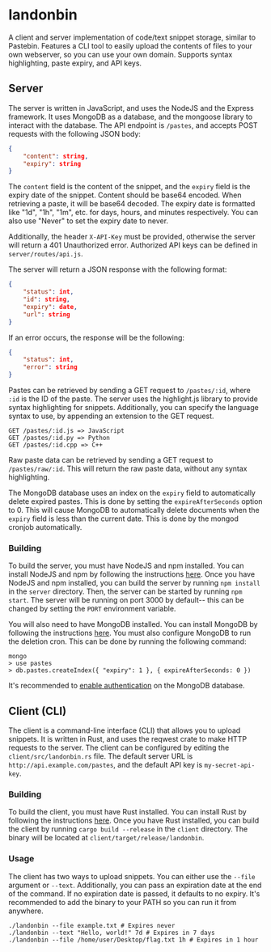 # landonbin
A client and server implementation of code/text snippet storage, similar to Pastebin. Features a CLI tool to easily upload the contents of files to your own webserver, so you can use your own domain. Supports syntax highlighting, paste expiry, and API keys. 


## Server
The server is written in JavaScript, and uses the NodeJS and the Express framework. It uses MongoDB as a database, and the mongoose library to interact with the database. The API endpoint is `/pastes`, and accepts POST requests with the following JSON body:

```json
{
    "content": string,
    "expiry": string
}
```

The `content` field is the content of the snippet, and the `expiry` field is the expiry date of the snippet. Content should be base64 encoded. When retrieving a paste, it will be base64 decoded. The expiry date is formatted like "1d", "1h", "1m", etc. for days, hours, and minutes respectively. You can also use "Never" to set the expiry date to never.

Additionally, the header `X-API-Key` must be provided, otherwise the server will return a 401 Unauthorized error. Authorized API keys can be defined in `server/routes/api.js`. 

The server will return a JSON response with the following format:

```json
{
    "status": int,
    "id": string,
    "expiry": date,
    "url": string
}
```

If an error occurs, the response will be the following:

```json
{
    "status": int,
    "error": string
}
```

Pastes can be retrieved by sending a GET request to `/pastes/:id`, where `:id` is the ID of the paste. The server uses the highlight.js library to provide syntax highlighting for snippets. Additionally, you can specify the language syntax to use, by appending an extension to the GET request.

```
GET /pastes/:id.js => JavaScript
GET /pastes/:id.py => Python
GET /pastes/:id.cpp => C++
```

Raw paste data can be retrieved by sending a GET request to `/pastes/raw/:id`. This will return the raw paste data, without any syntax highlighting.

The MongoDB database uses an index on the `expiry` field to automatically delete expired pastes. This is done by setting the `expireAfterSeconds` option to 0. This will cause MongoDB to automatically delete documents when the `expiry` field is less than the current date. This is done by the mongod cronjob automatically.

### Building
To build the server, you must have NodeJS and npm installed. You can install NodeJS and npm by following the instructions [here](https://docs.npmjs.com/downloading-and-installing-node-js-and-npm). Once you have NodeJS and npm installed, you can build the server by running `npm install` in the `server` directory. Then, the server can be started by running `npm start`. The server will be running on port 3000 by default-- this can be changed by setting the `PORT` environment variable.

You will also need to have MongoDB installed. You can install MongoDB by following the instructions [here](https://docs.mongodb.com/manual/installation/). You must also configure MongoDB to run the deletion cron. This can be done by running the following command:
```
mongo
> use pastes
> db.pastes.createIndex({ "expiry": 1 }, { expireAfterSeconds: 0 })
```

It's recommended to [enable authentication](https://medium.com/mongoaudit/how-to-enable-authentication-on-mongodb-b9e8a924efac) on the MongoDB database.

## Client (CLI)
The client is a command-line interface (CLI) that allows you to upload snippets. It is written in Rust, and uses the reqwest crate to make HTTP requests to the server. The client can be configured by editing the `client/src/landonbin.rs` file. The default server URL is `http://api.example.com/pastes`, and the default API key is `my-secret-api-key`.

### Building
To build the client, you must have Rust installed. You can install Rust by following the instructions [here](https://www.rust-lang.org/tools/install). Once you have Rust installed, you can build the client by running `cargo build --release` in the `client` directory. The binary will be located at `client/target/release/landonbin`.

### Usage
The client has two ways to upload snippets. You can either use the `--file` argument or `--text`. Additionally, you can pass an expiration date at the end of the command. If no expiration date is passed, it defaults to no expiry. It's recommended to add the binary to your PATH so you can run it from anywhere.

```
./landonbin --file example.txt # Expires never
./landonbin --text "Hello, world!" 7d # Expires in 7 days
./landonbin --file /home/user/Desktop/flag.txt 1h # Expires in 1 hour
```
